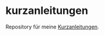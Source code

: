 # kurzanleitungen

Repository für meine [Kurzanleitungen](https://www.rene-majewski.de/blog/kurzanleitungen).
